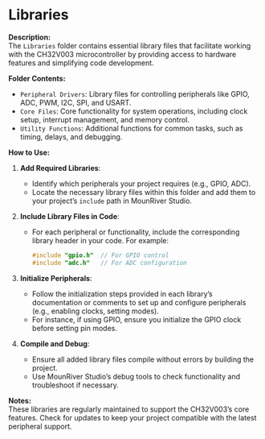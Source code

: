 # Libraries

**Description:**  
The `Libraries` folder contains essential library files that facilitate working with the CH32V003 microcontroller by providing access to hardware features and simplifying code development.

**Folder Contents:**  
- `Peripheral Drivers`: Library files for controlling peripherals like GPIO, ADC, PWM, I2C, SPI, and USART.
- `Core Files`: Core functionality for system operations, including clock setup, interrupt management, and memory control.
- `Utility Functions`: Additional functions for common tasks, such as timing, delays, and debugging.

**How to Use:**  
1. **Add Required Libraries**:  
   - Identify which peripherals your project requires (e.g., GPIO, ADC).
   - Locate the necessary library files within this folder and add them to your project’s `include` path in MounRiver Studio.

2. **Include Library Files in Code**:  
   - For each peripheral or functionality, include the corresponding library header in your code. For example:
     ```c
     #include "gpio.h"  // For GPIO control
     #include "adc.h"   // For ADC configuration
     ```

3. **Initialize Peripherals**:  
   - Follow the initialization steps provided in each library’s documentation or comments to set up and configure peripherals (e.g., enabling clocks, setting modes).
   - For instance, if using GPIO, ensure you initialize the GPIO clock before setting pin modes.

4. **Compile and Debug**:  
   - Ensure all added library files compile without errors by building the project.
   - Use MounRiver Studio’s debug tools to check functionality and troubleshoot if necessary.

**Notes:**  
These libraries are regularly maintained to support the CH32V003’s core features. Check for updates to keep your project compatible with the latest peripheral support.
